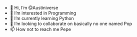 - 👋 Hi, I’m @Austiniverse
- 👀 I’m interested in Programming
- 🌱 I’m currently learning Python
- 💞️ I’m looking to collaborate on basically no one named Pop
- 📫 How not to reach me Pepe

<!---
Austiniverse/Austiniverse is a ✨ special ✨ repository because its `README.md` (this file) appears on your GitHub profile.
You can click the Preview link to take a look at your changes.
--->
